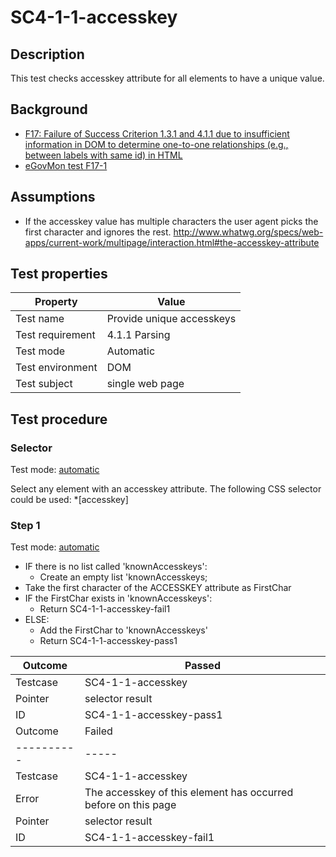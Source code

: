 # SC4-1-1-accesskey

## Description

This test checks accesskey attribute for all elements to have a unique value.

## Background

- [F17: Failure of Success Criterion 1.3.1 and 4.1.1 due to insufficient information in DOM to determine one-to-one relationships (e.g., between labels with same id) in HTML](http://www.w3.org/TR/2014/NOTE-WCAG20-TECHS-20140311/F17)
- [eGovMon test F17-1](http://wiki.egovmon.no/wiki/SC4.1.1#ID:_F17-1)

## Assumptions

- If the accesskey value has multiple characters the user agent picks the first character and ignores the rest. http://www.whatwg.org/specs/web-apps/current-work/multipage/interaction.html#the-accesskey-attribute

## Test properties

| Property          | Value
|-------------------|----
| Test name         | Provide unique accesskeys
| Test requirement  | 4.1.1 Parsing
| Test mode         | Automatic
| Test environment  | DOM
| Test subject      | single web page

## Test procedure

### Selector

Test mode: [automatic][AUTO]

Select any element with an accesskey attribute. The following CSS selector could be used: *[accesskey]

### Step 1

Test mode: [automatic][AUTO]

- IF there is no list called 'knownAccesskeys':
  -  Create an empty list 'knownAccesskeys;
- Take the first character of the ACCESSKEY attribute as FirstChar
- IF the FirstChar exists in 'knownAccesskeys':
  - Return SC4-1-1-accesskey-fail1
- ELSE:
  - Add the FirstChar to 'knownAccesskeys'
  - Return SC4-1-1-accesskey-pass1

| Outcome  | Passed
|----------|-----
| Testcase | SC4-1-1-accesskey
| Pointer  | selector result
| ID       | SC4-1-1-accesskey-pass1
| Outcome  | Failed
|----------|-----
| Testcase | SC4-1-1-accesskey
| Error    | The accesskey of this element has occurred before on this page
| Pointer  | selector result
| ID       | SC4-1-1-accesskey-fail1

[AUTO]: ../pages/test-modes.html#automatic
[MANUAL]: ../pages/test-modes.html#manual